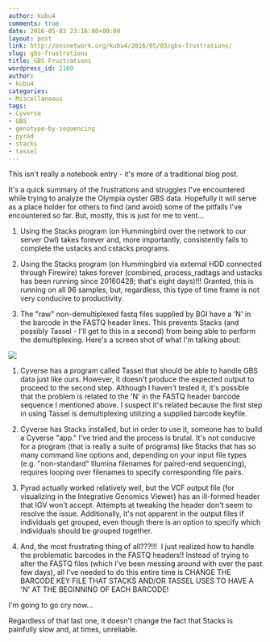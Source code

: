 ```yaml
---
author: kubu4
comments: true
date: 2016-05-03 23:16:00+00:00
layout: post
link: http://onsnetwork.org/kubu4/2016/05/03/gbs-frustrations/
slug: gbs-frustrations
title: GBS Frustrations
wordpress_id: 2109
author:
- kubu4
categories:
- Miscellaneous
tags:
- Cyverse
- GBS
- genotype-by-sequencing
- pyrad
- stacks
- tassel
---
```


This isn't really a notebook entry - it's more of a traditional blog post.

It's a quick summary of the frustrations and struggles I've encountered while trying to analyze the Olympia oyster GBS data. Hopefully it will serve as a place holder for others to find (and avoid) some of the pitfalls I've encountered so far. But, mostly, this is just for me to vent...





  1. Using the Stacks program (on Hummingbird over the network to our server Owl) takes forever and, more importantly, consistently fails to complete the ustacks and cstacks programs.



  2. Using the Stacks program (on Hummingbird via external HDD connected through Firewire) takes forever (combined, process_radtags and ustacks has been running since 20160428; that's eight days)!!! Granted, this is running on all 96 samples, but, regardless, this type of time frame is not very conducive to productivity.



  3. The "raw" non-demultiplexed fastq files supplied by BGI have a 'N' in the barcode in the FASTQ header lines. This prevents Stacks (and possibly Tassel - I'll get to this in a second) from being able to perform the demultiplexing. Here's a screen shot of what I'm talking about:






[![](http://owl.fish.washington.edu/Athaliana/20160503_BGI_GBS_fastq_header_barcode.png)](http://owl.fish.washington.edu/Athaliana/20160503_BGI_GBS_fastq_header_barcode.png)





  1. Cyverse has a program called Tassel that should be able to handle GBS data just like ours. However, it doesn't produce the expected output to proceed to the second step. Although I haven't tested it, it's possible that the problem is related to the 'N' in the FASTQ header barcode sequence I mentioned above. I suspect it's related because the first step in using Tassel is demultiplexing utilizing a supplied barcode keyfile.



  2. Cyverse has Stacks installed, but in order to use it, someone has to build a Cyverse "app." I've tried and the process is brutal. It's not conducive for a program (that is really a suite of programs) like Stacks that has so many command line options and, depending on your input file types (e.g. "non-standard" Illumina filenames for paired-end sequencing), requires looping over filenames to specify corresponding file pairs.



  3. Pyrad actually worked relatively well, but the VCF output file (for visualizing in the Integrative Genomics Viewer) has an ill-formed header that IGV won't accept. Attempts at tweaking the header don't seem to resolve the issue. Additionally, it's not apparent in the output files if individuals get grouped, even though there is an option to specify which individuals should be grouped together.



  4. And, the most frustrating thing of all???!!!  I just realized how to handle the problematic barcodes in the FASTQ headers!! Instead of trying to alter the FASTQ files (which I've been messing around with over the past few days), all I've needed to do this entire time is CHANGE THE BARCODE KEY FILE THAT STACKS AND/OR TASSEL USES TO HAVE A 'N' AT THE BEGINNING OF EACH BARCODE!






I'm going to go cry now...

Regardless of that last one, it doesn't change the fact that Stacks is painfully slow and, at times, unreliable.
